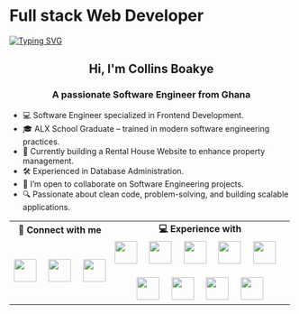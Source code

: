 # Full stack Web Developer

[![Typing SVG](https://readme-typing-svg.herokuapp.com?font=Fira+Code&pause=1000&color=4FF7BD&width=635&lines=Hey!+You+Are+Welcome+To+My+Profile;I'm+Collins%2C+a+Fullstack+Software+Engineer.+;Passionate+About+Solving+Complex+Tech+Challenges.+;Always+Learning%2C+Coding%2C+And+Building+Great+Solutions.;Feel+Free+To+Explore+My+Projects!+%F0%9F%9A%80++)](https://git.io/typing-svg)

<h2 align="center"><strong>Hi, I'm Collins Boakye</strong></h2>

<h3 align="center"><strong>A passionate Software Engineer from Ghana</strong></h3>

- 💻 Software Engineer specialized in Frontend Development.
- 🎓 ALX School Graduate – trained in modern software engineering practices.
- 🏡 Currently building a Rental House Website to enhance property management.
- 🛠️ Experienced in Database Administration.
- 👯 I’m open to collaborate on Software Engineering projects.
- 🔍 Passionate about clean code, problem-solving, and building scalable applications.

<table>
  <tr>
    <td align="center"><strong>🔗 Connect with me</strong></td>
    <td align="center"><strong>💻 Experience with</strong></td>
  </tr>
  <tr>
    <td align="center">
      <a href="mailto:your.email@example.com"><img src="https://upload.wikimedia.org/wikipedia/commons/4/4e/Mail_%28iOS%29.svg" width="40"></a> &nbsp;&nbsp;&nbsp;
      <a href="https://linkedin.com/in/yourprofile"><img src="https://cdn.jsdelivr.net/gh/devicons/devicon/icons/linkedin/linkedin-original.svg" width="40"></a> &nbsp;&nbsp;&nbsp;
      <a href="https://twitter.com/yourhandle"><img src="https://abs.twimg.com/responsive-web/client-web/icon-ios.b1fc7275.png" width="40"></a>
    </td>
    <td align="center">
      <img src="https://cdn.jsdelivr.net/gh/devicons/devicon/icons/html5/html5-original.svg" width="40"> &nbsp;&nbsp;&nbsp;
      <img src="https://cdn.jsdelivr.net/gh/devicons/devicon/icons/css3/css3-original.svg" width="40"> &nbsp;&nbsp;&nbsp;
      <img src="https://cdn.jsdelivr.net/gh/devicons/devicon/icons/javascript/javascript-original.svg" width="40"> &nbsp;&nbsp;&nbsp;
      <img src="https://cdn.jsdelivr.net/gh/devicons/devicon/icons/react/react-original.svg" width="40"> &nbsp;&nbsp;&nbsp;
      <img src="https://cdn.jsdelivr.net/gh/devicons/devicon/icons/nextjs/nextjs-original.svg" width="40"> &nbsp;&nbsp;&nbsp; <br><br>
      <img src="https://cdn.jsdelivr.net/gh/devicons/devicon/icons/python/python-original.svg" width="40"> &nbsp;&nbsp;&nbsp;
      <img src="https://cdn.jsdelivr.net/gh/devicons/devicon/icons/c/c-original.svg" width="40"> &nbsp;&nbsp;&nbsp;
      <img src="https://cdn.jsdelivr.net/gh/devicons/devicon/icons/microsoftsqlserver/microsoftsqlserver-plain.svg" width="40"> &nbsp;&nbsp;&nbsp;
      <img src="https://cdn.jsdelivr.net/gh/devicons/devicon/icons/mysql/mysql-original.svg" width="40">
    </td>
  </tr>
</table>
